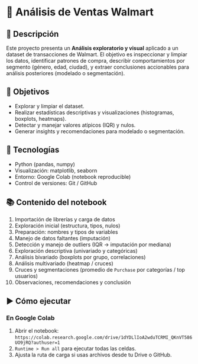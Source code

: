 # 🛒 Análisis de Ventas Walmart

## 📝 Descripción
Este proyecto presenta un **Análisis exploratorio y visual** aplicado a un dataset de transacciones de Walmart. El objetivo es inspeccionar y limpiar los datos, identificar patrones de compra, describir comportamientos por segmento (género, edad, ciudad), y extraer conclusiones accionables para análisis posteriores (modelado o segmentación).

## 🎯 Objetivos
- Explorar y limpiar el dataset.  
- Realizar estadísticas descriptivas y visualizaciones (histogramas, boxplots, heatmaps).  
- Detectar y manejar valores atípicos (IQR) y nulos.  
- Generar insights y recomendaciones para modelado o segmentación.

## 🧰 Tecnologías
- Python (pandas, numpy)  
- Visualización: matplotlib, seaborn  
- Entorno: Google Colab (notebook reproducible)  
- Control de versiones: Git / GitHub

## 📚 Contenido del notebook
1. Importación de librerías y carga de datos  
2. Exploración inicial (estructura, tipos, nulos)  
3. Preparación: nombres y tipos de variables  
4. Manejo de datos faltantes (imputación)  
5. Detección y manejo de outliers (IQR → imputación por mediana)  
6. Exploración descriptiva (univariado y categóricas)  
7. Análisis bivariado (boxplots por grupo, correlaciones)  
8. Análisis multivariado (heatmap / cruces)  
9. Cruces y segmentaciones (promedio de `Purchase` por categorías / top usuarios)  
10. Observaciones, recomendaciones y conclusión

## ▶️ Cómo ejecutar
### En Google Colab
1. Abrir el notebook:  
   `https://colab.research.google.com/drive/1dYDLlIoA2wduTCRMI_QKnVT586UO9jRQ?authuser=1`  
2. `Runtime > Run all` para ejecutar todas las celdas.  
3. Ajusta la ruta de carga si usas archivos desde tu Drive o GitHub.

